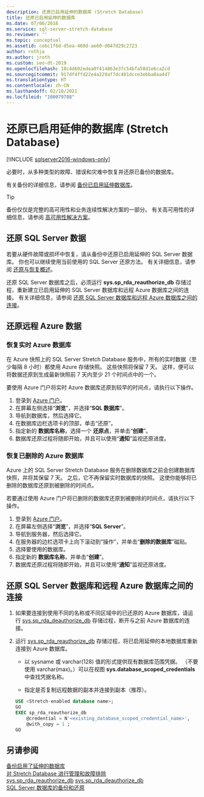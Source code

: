 ```yaml
---
description: 还原已启用延伸的数据库 (Stretch Database)
title: 还原已启用延伸的数据库
ms.date: 07/06/2016
ms.service: sql-server-stretch-database
ms.reviewer: ''
ms.topic: conceptual
ms.assetid: cebc1f6d-d5ea-460d-ae60-d047d29c2723
author: rothja
ms.author: jroth
ms.custom: seo-dt-2019
ms.openlocfilehash: 18c4d602edea0f414863e3fc54bfa58d1e6ca2cd
ms.sourcegitcommit: 917df4ffd22e4a229af7dc481dcce3ebba0aa4d7
ms.translationtype: HT
ms.contentlocale: zh-CN
ms.lasthandoff: 02/10/2021
ms.locfileid: "100079788"
---
```

# <a name="restore-stretch-enabled-databases-stretch-database"></a>还原已启用延伸的数据库 (Stretch Database)
[!INCLUDE [sqlserver2016-windows-only](../../includes/applies-to-version/sqlserver2016-windows-only.md)]


  必要时，从多种类型的故障、错误和灾难中恢复并还原已备份的数据库。
  
  有关备份的详细信息，请参阅 [备份已启用延伸数据库](../../sql-server/stretch-database/backup-stretch-enabled-databases-stretch-database.md)。

> [!TIP]
> 备份仅仅是完整的高可用性和业务连续性解决方案的一部分。 有关高可用性的详细信息，请参阅 [高可用性解决方案](../../database-engine/sql-server-business-continuity-dr.md)。

## <a name="restore-your-sql-server-data"></a>还原 SQL Server 数据
若要从硬件故障或损坏中恢复，请从备份中还原已启用延伸的 SQL Server 数据库。 你也可以继续使用当前使用的 SQL Server 还原方法。 有关详细信息，请参阅 [还原与恢复概述](../../relational-databases/backup-restore/restore-and-recovery-overview-sql-server.md)。

还原 SQL Server 数据库之后，必须运行 **sys.sp_rda_reauthorize_db** 存储过程，重新建立已启用延伸的 SQL Server 数据库和远程 Azure 数据库之间的连接。 有关详细信息，请参阅 [还原 SQL Server 数据库和远程 Azure 数据库之间的连接](#reconnect)。

## <a name="restore-your-remote-azure-data"></a>还原远程 Azure 数据

### <a name="recover-a-live-azure-database"></a>恢复实时 Azure 数据库
在 Azure 快照上的 SQL Server Stretch Database 服务中，所有的实时数据（至少每隔 8 小时）都使用 Azure 存储快照。 这些快照将保留 7 天。 这样，便可以将数据还原到生成最新快照前 7 天内至少 21 个时间点中的一个。

要使用 Azure 门户将实时 Azure 数据库还原到较早的时间点，请执行以下操作。

1. 登录到 [Azure 门户][]。
2. 在屏幕左侧选择“**浏览**”，并选择“**SQL 数据库**”。
3. 导航到数据库，然后选择它。
4. 在数据库边栏选项卡的顶部，单击“还原”。
5. 指定新的 **数据库名称**，选择一个 **还原点**，并单击“**创建**”。
6. 数据库还原过程将随即开始，并且可以使用“**通知**”监视还原进度。

### <a name="recover-a-deleted-azure-database"></a>恢复已删除的 Azure 数据库
Azure 上的 SQL Server Stretch Database 服务在删除数据库之前会创建数据库快照，并将其保留 7 天。 之后，它不再保留实时数据库的快照。 这使你能够将已删除的数据库还原到被删除的时间点。

若要通过使用 Azure 门户将已删除的数据库还原到被删除的时间点，请执行以下操作。

1. 登录到 [Azure 门户][]。
2. 在屏幕左侧选择“**浏览**”，并选择“**SQL Server**”。
3. 导航到服务器，然后选择它。
4. 在服务器的边栏选项卡上向下滚动到“操作”，并单击“**删除的数据库**”磁贴。
5. 选择要使用的数据库。
5. 指定新的 **数据库名称**，并单击“**创建**”。
6. 数据库还原过程将随即开始，并且可以使用“**通知**”监视还原进度。

## <a name="restore-the-connection-between-the-sql-server-database-and-the-remote-azure-database"></a><a name="reconnect"></a>还原 SQL Server 数据库和远程 Azure 数据库之间的连接

1.  如果要连接到使用不同的名称或不同区域中的已还原的 Azure 数据库，请运行 [sys.sp_rda_deauthorize_db](../../relational-databases/system-stored-procedures/sys-sp-rda-deauthorize-db-transact-sql.md) 存储过程，断开与之前 Azure 数据库的连接。  
  
2.  运行 [sys.sp_rda_reauthorize_db](../../relational-databases/system-stored-procedures/sys-sp-rda-reauthorize-db-transact-sql.md) 存储过程，将已启用延伸的本地数据库重新连接到 Azure 数据库。  
  
    -   以 sysname 或 varchar(128) 值的形式提供现有数据库范围凭据。 （不要使用 varchar(max)。）可以在视图 **sys.database_scoped_credentials** 中查找凭据名称。  
  
    -   指定是否复制远程数据的副本并连接到副本（推荐）。  
  
    ```sql  
    USE <Stretch-enabled database name>;
    GO
    EXEC sp_rda_reauthorize_db
        @credential = N'<existing_database_scoped_credential_name>',
        @with_copy = 1 ;  
    GO  
    ```  
    
  ## <a name="see-also"></a>另请参阅  
 [备份启用了延伸的数据库](../../sql-server/stretch-database/backup-stretch-enabled-databases-stretch-database.md)  
 [对 Stretch Database 进行管理和故障排除](../../sql-server/stretch-database/manage-and-troubleshoot-stretch-database.md)   
 [sys.sp_rda_reauthorize_db](../../relational-databases/system-stored-procedures/sys-sp-rda-reauthorize-db-transact-sql.md) 
 [sys.sp_rda_deauthorize_db](../../relational-databases/system-stored-procedures/sys-sp-rda-deauthorize-db-transact-sql.md)  
 [SQL Server 数据库的备份和还原](../../relational-databases/backup-restore/back-up-and-restore-of-sql-server-databases.md)  
 
 [Azure 门户]: https://portal.azure.com/
 
